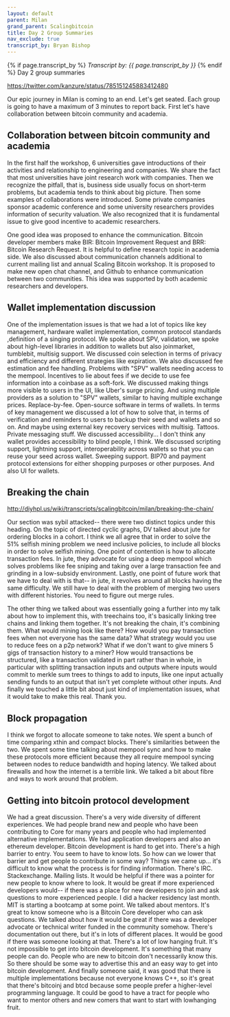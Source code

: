 ```yaml
---
layout: default
parent: Milan
grand_parent: Scalingbitcoin
title: Day 2 Group Summaries
nav_exclude: true
transcript_by: Bryan Bishop
---
```


{% if page.transcript_by %} <i>Transcript by:
{{ page.transcript_by }}</i> {% endif %} Day 2 group summaries

<https://twitter.com/kanzure/status/785151245883412480>

Our epic journey in Milan is coming to an end. Let's get seated. Each
group is going to have a maximum of 3 minutes to report back. First
let's have collaboration between bitcoin community and academia.

## Collaboration between bitcoin community and academia

In the first half the workshop, 6 universities gave introductions of
their activities and relationship to engineering and companies. We share
the fact that most universities have joint research work with companies.
Then we recognize the pitfall, that is, business side usually focus on
short-term problems, but academia tends to think about big picture. Then
some examples of collaborations were introduced. Some private companies
sponsor academic conference and some university researchers provides
information of security valuation. We also recognized that it is
fundamental issue to give good incentive to academic researchers.

One good idea was proposed to enhance the communication. Bitcoin
developer members make BIR: Bitcoin Improvement Request and BRR: Bitcoin
Research Request. It is helpful to define research topic in academia
side. We also discussed about communication channels additional to
current mailing list and annual Scaling Bitcoin workshop. It is proposed
to make new open chat channel, and Github to enhance communication
between two communities. This idea was supported by both academic
researchers and developers.

## Wallet implementation discussion

One of the implementation issues is that we had a lot of topics like key
management, hardware wallet implementation, common protocol standards
,definition of a singing protocol. We spoke about SPV, validation, we
spoke about high-level libraries in addition to wallets but also
joinmarket, tumblebit, multisig support. We discussed coin selection in
terms of privacy and efficiency and different strategies like
expiration. We also discussed fee estimation and fee handling. Problems
with "SPV" wallets needing access to the mempool. Incentives to lie
about fees if we decide to use fee information into a coinbase as a
soft-fork. We discussed making things more visible to users in the UI,
like Uber's surge pricing. And using multiple providers as a solution to
"SPV" wallets, similar to having multiple exchange prices.
Replace-by-fee. Open-source software in terms of wallets. In terms of
key management we discussed a lot of how to solve that, in terms of
verification and reminders to users to backup their seed and wallets and
so on. And maybe using external key recovery services with multisig.
Tattoos. Private messaging stuff. We discussed accessibility... I don't
think any wallet provides accessibility to blind people, I think. We
discussed scripting support, lightning support, interoperability across
wallets so that you can reuse your seed across wallet. Sweeping support.
BIP70 and payment protocol extensions for either shopping purposes or
other purposes. And also UI for wallets.

## Breaking the chain

<http://diyhpl.us/wiki/transcripts/scalingbitcoin/milan/breaking-the-chain/>

Our section was sybil attacked-- there were two distinct topics under
this heading. On the topic of directed cyclic graphs, DV talked about
jute for ordering blocks in a cohort. I think we all agree that in order
to solve the 51% selfish mining problem we need inclusive policies, to
include all blocks in order to solve selfish mining. One point of
contention is how to allocate transaction fees. In jute, they advocate
for using a deep mempool which solves problems like fee sniping and
taking over a large transaction fee and grinding in a low-subsidy
environment. Lastly, one point of future work that we have to deal with
is that-- in jute, it revolves around all blocks having the same
difficulty. We still have to deal with the problem of merging two users
with different histories. You need to figure out merge rules.

The other thing we talked about was essentially going a further into my
talk about how to implement this, with treechains too, it's basically
linking tree chains and linking them together. It's not breaking the
chain, it's combining them. What would mining look like there? How would
you pay transaction fees when not everyone has the same data? What
strategy would you use to reduce fees on a p2p network? What if we don't
want to give miners 5 gigs of transaction history to a miner? How would
transactions be structured, like a transaction validated in part rather
than in whole, in particular with splitting transaction inputs and
outputs where inputs would commit to merkle sum trees to things to add
to inputs, like one input actually sending funds to an output that isn't
yet complete without other inputs. And finally we touched a little bit
about just kind of implementation issues, what it would take to make
this real. Thank you.

## Block propagation

I think we forgot to allocate someone to take notes. We spent a bunch of
time comparing xthin and compact blocks. There's similarities between
the two. We spent some time talking about mempool sync and how to make
these protocols more efficient because they all require mempool syncing
between nodes to reduce bandwidth and hoping latency. We talked about
firewalls and how the internet is a terrible link. We talked a bit about
fibre and ways to work around that problem.

## Getting into bitcoin protocol development

We had a great discussion. There's a very wide diversity of different
experiences. We had people brand new and people who have been
contributing to Core for many years and people who had implemented
alternative implementations. We had application developers and also an
ethereum developer. Bitcoin development is hard to get into. There's a
high barrier to entry. You seem to have to know lots. So how can we
lower that barrier and get people to contribute in some way? Things we
came up... it's difficult to know what the process is for finding
information. There's IRC. Stackexchange. Mailing lists. It would be
helpful if there was a pointer for new people to know where to look. It
would be great if more experienced developers would-- if there was a
place for new developers to join and ask questions to more experienced
people. I did a hacker residency last month. MIT is starting a bootcamp
at some point. We talked about mentors. It's great to know someone who
is a Bitcoin Core developer who can ask questions. We talked about how
it would be great if there was a developer advocate or technical writer
funded in the community somehow. There's documentation out there, but
it's in lots of different places. It would be good if there was someone
looking at that. There's a lot of low hanging fruit. It's not impossible
to get into bitcoin development. It's something that many people can do.
People who are new to bitcoin don't necessarily know this. So there
should be some way to advertise this and an easy way to get into bitcoin
development. And finally someone said, it was good that there is
multiple implementations because not everyone knows C++, so it's great
that there's bitcoinj and btcd because some people prefer a higher-level
programming language. It could be good to have a tract for people who
want to mentor others and new comers that want to start with lowhanging
fruit.
